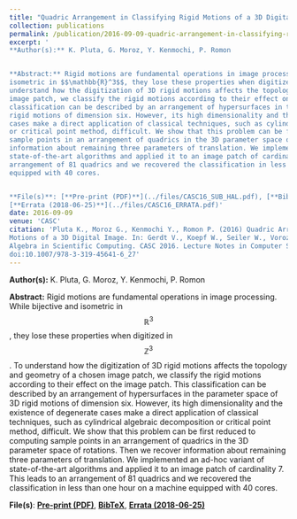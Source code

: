 ```yaml
---
title: "Quadric Arrangement in Classifying Rigid Motions of a 3D Digital Image"
collection: publications
permalink: /publication/2016-09-09-quadric-arrangement-in-classifying-rigid-motions-of-a-3d-digital-image 
excerpt: '
**Author(s):** K. Pluta, G. Moroz, Y. Kenmochi, P. Romon


**Abstract:** Rigid motions are fundamental operations in image processing. While bijective and
isometric in $$\mathbb{R}^3$$, they lose these properties when digitized in $$\mathbb{Z}^3$$. To
understand how the digitization of 3D rigid motions affects the topology and geometry of a chosen
image patch, we classify the rigid motions according to their effect on the image patch. This
classification can be described by an arrangement of hypersurfaces in the parameter space of 3D
rigid motions of dimension six. However, its high dimensionality and the existence of degenerate
cases make a direct application of classical techniques, such as cylindrical algebraic decomposition
or critical point method, difficult. We show that this problem can be first reduced to computing
sample points in an arrangement of quadrics in the 3D parameter space of rotations. Then we recover
information about remaining three parameters of translation. We implemented an ad-hoc variant of
state-of-the-art algorithms and applied it to an image patch of cardinality 7. This leads to an
arrangement of 81 quadrics and we recovered the classification in less than one hour on a machine
equipped with 40 cores. 


**File(s)**: [**Pre-print (PDF)**](../files/CASC16_SUB_HAL.pdf), [**BibTeX**](../files/CASC16.bib),
[**Errata (2018-06-25)**](../files/CASC16_ERRATA.pdf)' 
date: 2016-09-09
venue: 'CASC'
citation: 'Pluta K., Moroz G., Kenmochi Y., Romon P. (2016) Quadric Arrangement in Classifying Rigid
Motions of a 3D Digital Image. In: Gerdt V., Koepf W., Seiler W., Vorozhtsov E. (eds) Computer
Algebra in Scientific Computing. CASC 2016. Lecture Notes in Computer Science, vol 9890. Springer,
doi:10.1007/978-3-319-45641-6_27' 
---
```

**Author(s):** K. Pluta, G. Moroz, Y. Kenmochi, P. Romon


**Abstract:** Rigid motions are fundamental operations in image processing. While bijective and
isometric in $$\mathbb{R}^3$$, they lose these properties when digitized in $$\mathbb{Z}^3$$. To
understand how the digitization of 3D rigid motions affects the topology and geometry of a chosen
image patch, we classify the rigid motions according to their effect on the image patch. This
classification can be described by an arrangement of hypersurfaces in the parameter space of 3D
rigid motions of dimension six. However, its high dimensionality and the existence of degenerate
cases make a direct application of classical techniques, such as cylindrical algebraic decomposition
or critical point method, difficult. We show that this problem can be first reduced to computing
sample points in an arrangement of quadrics in the 3D parameter space of rotations. Then we recover
information about remaining three parameters of translation. We implemented an ad-hoc variant of
state-of-the-art algorithms and applied it to an image patch of cardinality 7. This leads to an
arrangement of 81 quadrics and we recovered the classification in less than one hour on a machine
equipped with 40 cores. 


**File(s)**: [**Pre-print (PDF)**](../files/CASC16_SUB_HAL.pdf), [**BibTeX**](../files/CASC16.bib),
[**Errata (2018-06-25)**](../files/CASC16_ERRATA.pdf)

